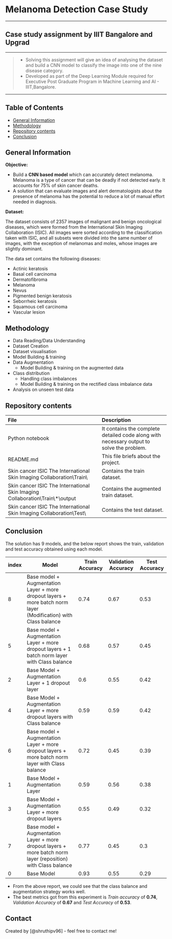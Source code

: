 # Melanoma Detection Case Study
---
## Case study assignment by IIIT Bangalore and Upgrad
---
> - Solving this assignment will give an idea of analysing the dataset and build a CNN model to classify the image into one of the nine disease category.
> - Developed as part of the Deep Learning Module required for Executive Post Graduate Program in Machine Learning and AI - IIIT,Bangalore.
---

## Table of Contents
* [General Information](#general-information)
* [Methodology](#methodology)
* [Repository contents](#repository-contents)
* [Conclusion](#conclusion)

## General Information
**Objective:**
- Build a **CNN based model** which can accurately detect melanoma. Melanoma is a type of cancer that can be deadly if not detected early. It accounts for 75% of skin cancer deaths.
- A solution that can evaluate images and alert dermatologists about the presence of melanoma has the potential to reduce a lot of manual effort needed in diagnosis.

**Dataset:**

The dataset consists of 2357 images of malignant and benign oncological diseases, which were formed from the International Skin Imaging Collaboration (ISIC). All images were sorted according to the classification taken with ISIC, and all subsets were divided into the same number of images, with the exception of melanomas and moles, whose images are slightly dominant.

The data set contains the following diseases:
- Actinic keratosis
- Basal cell carcinoma
- Dermatofibroma
- Melanoma
- Nevus
- Pigmented benign keratosis
- Seborrheic keratosis
- Squamous cell carcinoma
- Vascular lesion

## Methodology
- Data Reading/Data Understanding
- Dataset Creation
- Dataset visualisation
- Model Building & training
- Data Augmentation
    - Model Building & training on the augmented data
- Class distribution
    - Handling class imbalances
    - Model Building & training on the rectified class imbalance data
- Analysis on unseen test data

## Repository contents
| File | Description |
|:-----|:------------|
| Python notebook | It contains the complete detailed code along with necessary output to solve the problem. |
| README.md | This file briefs about the project. |
| Skin cancer ISIC The International Skin Imaging Collaboration\Train\ | Contains the train dataset. |
| Skin cancer ISIC The International Skin Imaging Collaboration\Train\\*\\output | Contains the augmented train dataset. |
| Skin cancer ISIC The International Skin Imaging Collaboration\Test\ | Contains the test dataset. |

## Conclusion
The solution has 9 models, and the below report shows the train, validation and test accuracy obtained using each model.

|index|Model|Train Accuracy|Validation Accuracy|Test Accuracy|
|---|---|---|---|---|
|8|Base model + Augmentation Layer + more dropout layers + more batch norm layer \(Modification\) with Class balance|0\.74|0\.67|0\.53|
|5|Base model + Augmentation Layer + more dropout layers + 1 batch norm layer with Class balance|0\.68|0\.57|0\.45|
|2|Base Model + Augmentation Layer + 1 dropout layer|0\.6|0\.55|0\.42|
|4|Base Model + Augmentation Layer + more dropout layers with Class balance|0\.59|0\.59|0\.42|
|6|Base model + Augmentation Layer + more dropout layers + more batch norm layer with Class balance|0\.72|0\.45|0\.39|
|1|Base Model + Augmentation Layer|0\.59|0\.56|0\.38|
|3|Base Model + Augmentation Layer + more dropout layers|0\.55|0\.49|0\.32|
|7|Base model + Augmentation Layer + more dropout layers + more batch norm layer \(reposition\) with Class balance|0\.77|0\.45|0\.3|
|0|Base Model|0\.93|0\.55|0\.29|

- From the above report, we could see that the class balance and augmentation strategy works well.
- The best metrics got from this experiment is *Train accuracy* of **0.74**, *Validation Accuracy* of **0.67** and *Test Accuracy* of **0.53**.

## Contact
Created by [@shruthipv96] - feel free to contact me!
